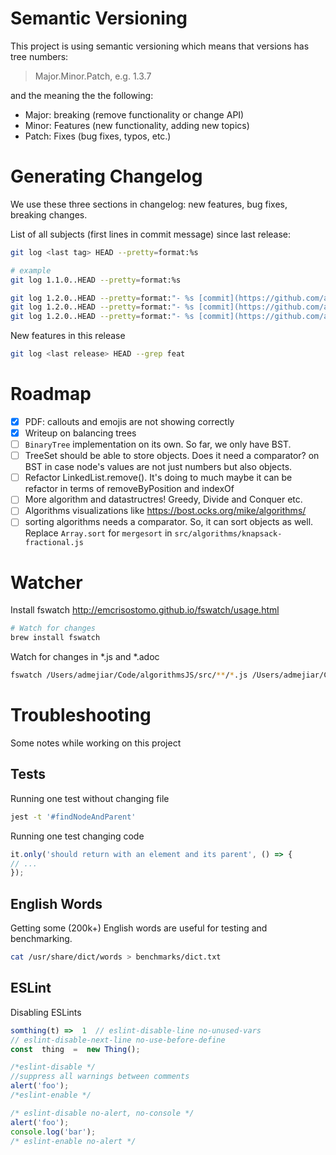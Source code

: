 # Semantic Versioning

This project is using semantic versioning which means that versions has tree numbers:

> Major.Minor.Patch, e.g. 1.3.7

and the meaning the the following:

- Major: breaking (remove functionality or change API)
- Minor: Features (new functionality, adding new topics)
- Patch: Fixes (bug fixes, typos, etc.)

# Generating Changelog

We use these three sections in changelog: new features, bug fixes, breaking changes.

List of all subjects (first lines in commit message) since last release:

```sh
git log <last tag> HEAD --pretty=format:%s

# example
git log 1.1.0..HEAD --pretty=format:%s

git log 1.2.0..HEAD --pretty=format:"- %s [commit](https://github.com/amejiarosario/dsa.js/commit/%H)" --grep "BREAKING CHANGE:"
git log 1.2.0..HEAD --pretty=format:"- %s [commit](https://github.com/amejiarosario/dsa.js/commit/%H)" --grep "^feat.*:"
git log 1.2.0..HEAD --pretty=format:"- %s [commit](https://github.com/amejiarosario/dsa.js/commit/%H)" --grep "^fix.*:"
```

New features in this release

```sh
git log <last release> HEAD --grep feat
```


# Roadmap
- [x] PDF: callouts and emojis are not showing correctly
- [x] Writeup on balancing trees
- [ ] `BinaryTree` implementation on its own. So far, we only have BST.
- [ ] TreeSet should be able to store objects. Does it need a comparator? on BST in case node's values are not just numbers but also objects.
- [ ] Refactor LinkedList.remove(). It's doing to much maybe it can be refactor in terms of removeByPosition and indexOf
- [ ] More algorithm and datastructres! Greedy, Divide and Conquer etc.
- [ ] Algorithms visualizations like https://bost.ocks.org/mike/algorithms/
- [ ] sorting algorithms needs a comparator. So, it can sort objects as well. Replace `Array.sort` for `mergesort` in `src/algorithms/knapsack-fractional.js`

# Watcher

Install fswatch http://emcrisostomo.github.io/fswatch/usage.html
```sh
# Watch for changes
brew install fswatch
```

Watch for changes in *.js and *.adoc
```sh
fswatch /Users/admejiar/Code/algorithmsJS/src/**/*.js /Users/admejiar/Code/algorithmsJS/**/*.adoc | xargs -n1 -I{} make pdf
```

# Troubleshooting
Some notes while working on this project

## Tests
Running one test without changing file
```sh
jest -t '#findNodeAndParent'
```

Running one test changing code
```js
it.only('should return with an element and its parent', () => {
// ...
});
```

##  English Words

Getting some (200k+) English words are useful for testing and benchmarking.

```sh
cat /usr/share/dict/words > benchmarks/dict.txt
```

## ESLint

 Disabling ESLints
```js
somthing(t) =>  1  // eslint-disable-line no-unused-vars
// eslint-disable-next-line no-use-before-define
const  thing  =  new Thing();

/*eslint-disable */
//suppress all warnings between comments
alert('foo');
/*eslint-enable */

/* eslint-disable no-alert, no-console */
alert('foo');
console.log('bar');
/* eslint-enable no-alert */
```

